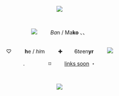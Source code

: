 <p align="center"> <img src=            https://64.media.tumblr.com/7a2de7c8a71f5ff9a5001c740ebc8bc0/cd23bb914408bddb-08/s400x600/a512844e492365d6f0a95e85f3cadb107897fde1.pnj> <p align="center">
   
  
<p align="center">
<img src=https://watermelon.crd.co/assets/images/gallery15/8c676890.gif?v=6332de85>     <i>Ba</i>n / Ma<b>ko</b> 、、
<p align="center">
  <p align="center">
<br> ♡     <b>h</b>e / <i>hi</i>m     ✚    6<i>te</i>en<b>yr</b>    <img src=https://64.media.tumblr.com/a1c0027e62d16af82a922c14b7bc38a0/e9b916412ef30b95-ed/s75x75_c1/75b67cbcfbc2efa3555400b62cea6bfd92e0a254.gifv>
<p align="center">
<p align="center">.      ⌑     <a href=https://github.com/vvardxn>links soon</a> ・
<p align="center">
   

<p align="center"> <img src=            https://64.media.tumblr.com/7a2de7c8a71f5ff9a5001c740ebc8bc0/cd23bb914408bddb-08/s400x600/a512844e492365d6f0a95e85f3cadb107897fde1.pnj> <p align="center">
